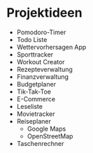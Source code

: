 # Projektideen

- Pomodoro-Timer
- Todo Liste
- Wettervorhersagen App
- Sporttracker
- Workout Creator
- Rezepteverwaltung
- Finanzverwaltung
- Budgetplaner
- Tik-Tak-Toe
- E-Commerce
- Leseliste
- Movietracker
- Reiseplaner
  - Google Maps
  - OpenStreetMap
- Taschenrechner